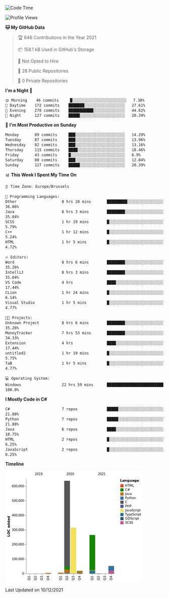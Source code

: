 <!--START_SECTION:waka-->
![Code Time](http://img.shields.io/badge/Code%20Time-46%20hrs%2055%20mins-blue)

![Profile Views](http://img.shields.io/badge/Profile%20Views-56-blue)

**🐱 My GitHub Data** 

> 🏆 646 Contributions in the Year 2021
 > 
> 📦 158.1 kB Used in GitHub's Storage 
 > 
> 🚫 Not Opted to Hire
 > 
> 📜 28 Public Repositories 
 > 
> 🔑 0 Private Repositories  
 > 
**I'm a Night 🦉** 

```text
🌞 Morning    46 commits     █░░░░░░░░░░░░░░░░░░░░░░░░   7.38% 
🌆 Daytime    172 commits    ███████░░░░░░░░░░░░░░░░░░   27.61% 
🌃 Evening    278 commits    ███████████░░░░░░░░░░░░░░   44.62% 
🌙 Night      127 commits    █████░░░░░░░░░░░░░░░░░░░░   20.39%

```
📅 **I'm Most Productive on Sunday** 

```text
Monday       89 commits     ███░░░░░░░░░░░░░░░░░░░░░░   14.29% 
Tuesday      87 commits     ███░░░░░░░░░░░░░░░░░░░░░░   13.96% 
Wednesday    82 commits     ███░░░░░░░░░░░░░░░░░░░░░░   13.16% 
Thursday     115 commits    ████░░░░░░░░░░░░░░░░░░░░░   18.46% 
Friday       43 commits     █░░░░░░░░░░░░░░░░░░░░░░░░   6.9% 
Saturday     80 commits     ███░░░░░░░░░░░░░░░░░░░░░░   12.84% 
Sunday       127 commits    █████░░░░░░░░░░░░░░░░░░░░   20.39%

```


📊 **This Week I Spent My Time On** 

```text
⌚︎ Time Zone: Europe/Brussels

💬 Programming Languages: 
Other                    8 hrs 28 mins       █████████░░░░░░░░░░░░░░░░   36.86% 
Java                     8 hrs 3 mins        ████████░░░░░░░░░░░░░░░░░   35.04% 
SCSS                     1 hr 19 mins        █░░░░░░░░░░░░░░░░░░░░░░░░   5.79% 
C++                      1 hr 12 mins        █░░░░░░░░░░░░░░░░░░░░░░░░   5.24% 
HTML                     1 hr 5 mins         █░░░░░░░░░░░░░░░░░░░░░░░░   4.72%

🔥 Editors: 
Word                     8 hrs 6 mins        ████████░░░░░░░░░░░░░░░░░   35.26% 
IntelliJ                 8 hrs 3 mins        ████████░░░░░░░░░░░░░░░░░   35.04% 
VS Code                  4 hrs               ████░░░░░░░░░░░░░░░░░░░░░   17.44% 
CLion                    1 hr 24 mins        █░░░░░░░░░░░░░░░░░░░░░░░░   6.14% 
Visual Studio            1 hr 5 mins         █░░░░░░░░░░░░░░░░░░░░░░░░   4.77%

🐱‍💻 Projects: 
Unknown Project          8 hrs 6 mins        ████████░░░░░░░░░░░░░░░░░   35.26% 
MoneyTracker             7 hrs 53 mins       ████████░░░░░░░░░░░░░░░░░   34.33% 
Extension                4 hrs               ████░░░░░░░░░░░░░░░░░░░░░   17.44% 
untitled2                1 hr 19 mins        █░░░░░░░░░░░░░░░░░░░░░░░░   5.75% 
TaB                      1 hr 5 mins         █░░░░░░░░░░░░░░░░░░░░░░░░   4.77%

💻 Operating System: 
Windows                  22 hrs 59 mins      █████████████████████████   100.0%

```

**I Mostly Code in C#** 

```text
C#                       7 repos             █████░░░░░░░░░░░░░░░░░░░░   21.88% 
Python                   7 repos             █████░░░░░░░░░░░░░░░░░░░░   21.88% 
Java                     6 repos             ████░░░░░░░░░░░░░░░░░░░░░   18.75% 
HTML                     2 repos             █░░░░░░░░░░░░░░░░░░░░░░░░   6.25% 
JavaScript               2 repos             █░░░░░░░░░░░░░░░░░░░░░░░░   6.25%

```


**Timeline**

![Chart not found](https://raw.githubusercontent.com/Arafa42/Arafa42/main/charts/bar_graph.png) 


 Last Updated on 10/12/2021
<!--END_SECTION:waka-->


<!-- 
[![Hits](https://hits.seeyoufarm.com/api/count/incr/badge.svg?url=https%3A%2F%2Fgithub.com%2FArafa42&count_bg=%23455AF3&title_bg=%23262D3B&icon=github.svg&icon_color=%23588EF7&title=visitors&edge_flat=false)](https://hits.seeyoufarm.com)
 -->
